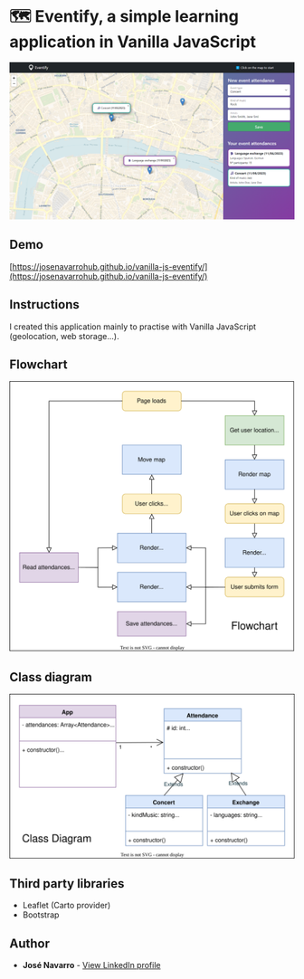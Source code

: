 # 🗺️ Eventify, a simple learning application in Vanilla JavaScript

[![Eventify, a simple learning application in Vanilla JavaScript](https://github.com/josenavarrohub/vanilla-js-eventify/blob/main/demo.png?raw=true)](https://josenavarrohub.github.io/vanilla-js-eventify/)

## Demo
[https://josenavarrohub.github.io/vanilla-js-eventify/](https://josenavarrohub.github.io/vanilla-js-eventify/)

## Instructions
I created this application mainly to practise with Vanilla JavaScript (geolocation, web storage...).

## Flowchart
[![Eventify, a simple learning application in Vanilla JavaScript](https://raw.githubusercontent.com/josenavarrohub/vanilla-js-eventify/main/flowchart.drawio.svg)](https://josenavarrohub.github.io/vanilla-js-eventify/)

## Class diagram
[![Eventify, a simple learning application in Vanilla JavaScript](https://raw.githubusercontent.com/josenavarrohub/vanilla-js-eventify/main/class-diagram.drawio.svg)](https://josenavarrohub.github.io/vanilla-js-eventify/)

## Third party libraries
* Leaflet (Carto provider)
* Bootstrap

## Author

* **José Navarro** - [View LinkedIn profile](https://www.linkedin.com/in/josenavarroortiz/)
